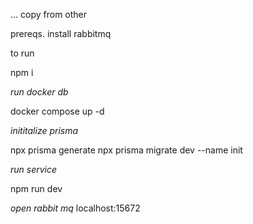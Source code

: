 

... copy from other


prereqs.
install rabbitmq

to run 

npm i

*run docker db*

docker compose up -d

*inititalize  prisma*

npx prisma generate
npx prisma migrate dev --name init



*run service*

npm run dev

*open rabbit mq*
localhost:15672